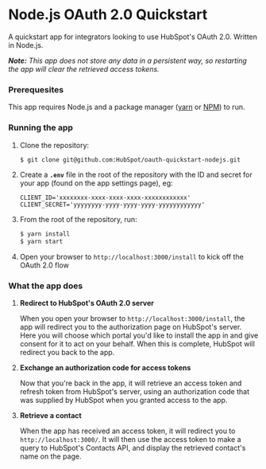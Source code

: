 # Node.js OAuth 2.0 Quickstart

A quickstart app for integrators looking to use HubSpot's OAuth 2.0. Written in Node.js.

_**Note:** This app does not store any data in a persistent way, so restarting the app will clear the retrieved access tokens._

### Prerequesites

This app requires Node.js and a package manager ([yarn](https://yarnpkg.com/en/docs/install) or [NPM](https://www.npmjs.com/get-npm)) to run.

### Running the app

1. Clone the repository:
   ```bash
   $ git clone git@github.com:HubSpot/oauth-quickstart-nodejs.git
   ```
2. Create a **`.env`** file in the root of the repository with the ID and secret for your app (found on the app settings page), eg:
   ```
   CLIENT_ID='xxxxxxxx-xxxx-xxxx-xxxx-xxxxxxxxxxxx'
   CLIENT_SECRET='yyyyyyyy-yyyy-yyyy-yyyy-yyyyyyyyyyyy'
   ```
3. From the root of the repository, run:
   ```bash
   $ yarn install
   $ yarn start
   ```
4. Open your browser to `http://localhost:3000/install` to kick off the OAuth 2.0 flow

### What the app does

1. **Redirect to HubSpot's OAuth 2.0 server**

   When you open your browser to `http://localhost:3000/install`, the app will redirect you to the authorization page on
   HubSpot's server. Here you will choose which portal you'd like to install the app in and give consent for it to act
   on your behalf. When this is complete, HubSpot will redirect you back to the app.

2. **Exchange an authorization code for access tokens**

   Now that you're back in the app, it will retrieve an access token and refresh token from HubSpot's server, using an
   authorization code that was supplied by HubSpot when you granted access to the app.

3. **Retrieve a contact**

   When the app has received an access token, it will redirect you to `http://localhost:3000/`. It will then use the access token to
   make a query to HubSpot's Contacts API, and display the retrieved contact's name on the page.
